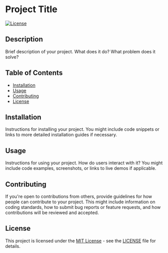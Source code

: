 # Project Title

[![License](https://img.shields.io/badge/license-MIT-blue.svg)](LICENSE)

## Description

Brief description of your project. What does it do? What problem does it solve?

## Table of Contents

- [Installation](#installation)
- [Usage](#usage)
- [Contributing](#contributing)
- [License](#license)

## Installation

Instructions for installing your project. You might include code snippets or links to more detailed installation guides if necessary.

## Usage

Instructions for using your project. How do users interact with it? You might include code examples, screenshots, or links to live demos if applicable.

## Contributing

If you're open to contributions from others, provide guidelines for how people can contribute to your project. This might include information on coding standards, how to submit bug reports or feature requests, and how contributions will be reviewed and accepted.

## License

This project is licensed under the [MIT License](LICENSE) - see the [LICENSE](LICENSE) file for details.
